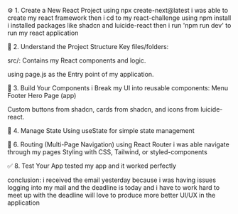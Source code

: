 
⚙️ 1. Create a New React Project
using npx create-next@latest i was able to create my react framework
then i cd to my react-challenge
using npm install i installed packages like shadcn and luicide-react
then i run 'npm run dev' to run my react application

📁 2. Understand the Project Structure
Key files/folders:

src/: Contains my React components and logic.

using page.js as the Entry point of my application.

🧱 3. Build Your Components
i Break my UI into reusable components:
Menu
Footer
Hero
Page (app)

Custom buttons from shadcn, cards from shadcn, and icons from luicide-react.

🧠 4. Manage State
Using useState for simple state management



🔗 6. Routing (Multi-Page Navigation)
using React Router i was able navigate through my pages
Styling with CSS, Tailwind, or styled-components

✅ 8. Test Your App
tested my app and it worked perfectly

conclusion: 
i received the email yesterday because i was having issues logging into my mail and the deadline is today and i have to work hard to meet up with the deadline
will love to produce more better UI/UX in the application
